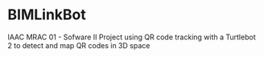 # BIMLinkBot
IAAC MRAC 01 - Sofware II Project using QR code tracking with a Turtlebot 2 to detect and map QR codes in 3D space 
